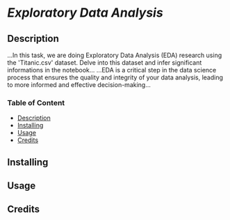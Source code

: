 # *Exploratory Data Analysis*

## Description
...In this task, we are doing Exploratory Data Analysis (EDA) research using the 'Titanic.csv' dataset. Delve into this dataset and infer significant informations in the notebook...
...EDA is a critical step in the data science process that ensures the quality and integrity of your data analysis, leading to more informed and effective decision-making...

### Table of Content
* [Description](https://github.com/Chadlar/codingTasks/blob/main/README.md#description)   
* [Installing](https://github.com/Chadlar/codingTasks/blob/main/README.md#installing)   
* [Usage](https://github.com/Chadlar/codingTasks/blob/main/README.md#usage)   
* [Credits](https://github.com/Chadlar/codingTasks/blob/main/README.md#credits)   


## Installing


## Usage 


## Credits
